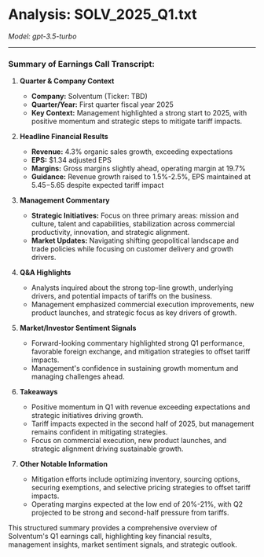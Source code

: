 # Analysis: SOLV_2025_Q1.txt

*Model: gpt-3.5-turbo*

---

### Summary of Earnings Call Transcript:

1. **Quarter & Company Context**
   - **Company:** Solventum (Ticker: TBD)
   - **Quarter/Year:** First quarter fiscal year 2025
   - **Key Context:** Management highlighted a strong start to 2025, with positive momentum and strategic steps to mitigate tariff impacts.

2. **Headline Financial Results**
   - **Revenue:** 4.3% organic sales growth, exceeding expectations
   - **EPS:** $1.34 adjusted EPS
   - **Margins:** Gross margins slightly ahead, operating margin at 19.7%
   - **Guidance:** Revenue growth raised to 1.5%-2.5%, EPS maintained at $5.45-$5.65 despite expected tariff impact

3. **Management Commentary**
   - **Strategic Initiatives:** Focus on three primary areas: mission and culture, talent and capabilities, stabilization across commercial productivity, innovation, and strategic alignment.
   - **Market Updates:** Navigating shifting geopolitical landscape and trade policies while focusing on customer delivery and growth drivers.

4. **Q&A Highlights**
   - Analysts inquired about the strong top-line growth, underlying drivers, and potential impacts of tariffs on the business.
   - Management emphasized commercial execution improvements, new product launches, and strategic focus as key drivers of growth.

5. **Market/Investor Sentiment Signals**
   - Forward-looking commentary highlighted strong Q1 performance, favorable foreign exchange, and mitigation strategies to offset tariff impacts.
   - Management's confidence in sustaining growth momentum and managing challenges ahead.

6. **Takeaways**
   - Positive momentum in Q1 with revenue exceeding expectations and strategic initiatives driving growth.
   - Tariff impacts expected in the second half of 2025, but management remains confident in mitigating strategies.
   - Focus on commercial execution, new product launches, and strategic alignment driving sustainable growth.

7. **Other Notable Information**
   - Mitigation efforts include optimizing inventory, sourcing options, securing exemptions, and selective pricing strategies to offset tariff impacts.
   - Operating margins expected at the low end of 20%-21%, with Q2 projected to be strong and second-half pressure from tariffs.

This structured summary provides a comprehensive overview of Solventum's Q1 earnings call, highlighting key financial results, management insights, market sentiment signals, and strategic outlook.